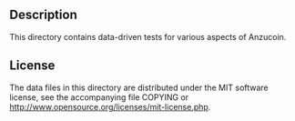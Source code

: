 Description
------------

This directory contains data-driven tests for various aspects of Anzucoin.

License
--------

The data files in this directory are distributed under the MIT software
license, see the accompanying file COPYING or
http://www.opensource.org/licenses/mit-license.php.

